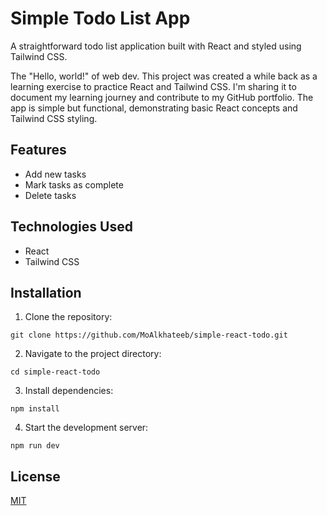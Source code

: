 # Simple Todo List App

A straightforward todo list application built with React and styled using Tailwind CSS.

The "Hello, world!" of web dev. This project was created a while back as a learning exercise to practice React and Tailwind CSS. I'm sharing it to document my learning journey and contribute to my GitHub portfolio. The app is simple but functional, demonstrating basic React concepts and Tailwind CSS styling.

## Features

- Add new tasks
- Mark tasks as complete
- Delete tasks

## Technologies Used

- React
- Tailwind CSS

## Installation

1. Clone the repository:

```
git clone https://github.com/MoAlkhateeb/simple-react-todo.git
```


2. Navigate to the project directory:

```
cd simple-react-todo
```

3. Install dependencies:

```
npm install
```

4. Start the development server:

```
npm run dev
```

## License

[MIT](https://choosealicense.com/licenses/mit/)